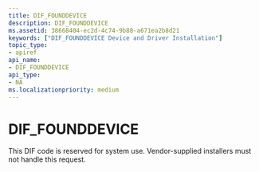 ```yaml
---
title: DIF_FOUNDDEVICE
description: DIF_FOUNDDEVICE
ms.assetid: 38668404-ec2d-4c74-9b88-a671ea2b8d21
keywords: ["DIF_FOUNDDEVICE Device and Driver Installation"]
topic_type:
- apiref
api_name:
- DIF_FOUNDDEVICE
api_type:
- NA
ms.localizationpriority: medium
---
```


# DIF_FOUNDDEVICE


This DIF code is reserved for system use. Vendor-supplied installers must not handle this request.

 

 





